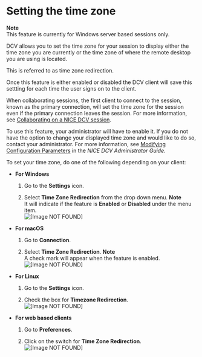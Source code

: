 # Setting the time zone<a name="setting-timezone"></a>

**Note**  
This feature is currently for Windows server based sessions only\.

DCV allows you to set the time zone for your session to display either the time zone you are currently or the time zone of where the remote desktop you are using is located\.

This is referred to as time zone redirection\.

Once this feature is either enabled or disabled the DCV client will save this settting for each time the user signs on to the client\.

When collaborating sessions, the first client to connect to the session, known as the primary connection, will set the time zone for the session even if the primary connection leaves the session\. For more information, see [Collaborating on a NICE DCV session](managing-sessions-session-collaboration.md)\. 

To use this feature, your administrator will have to enable it\. If you do not have the option to change your displayed time zone and would like to do so, contact your administrator\. For more information, see [ Modifying Configuration Parameters](https://docs.aws.amazon.com/dcv/latest/adminguide/config-param-ref-modify.html) in the *NICE DCV Administrator Guide*\.

To set your time zone, do one of the following depending on your client:
+ **For Windows**

  1. Go to the **Settings** icon\.

  1. Select **Time Zone Redirection** from the drop down menu\.
**Note**  
It will indicate if the feature is **Enabled** or **Disabled** under the menu item\.  
![\[Image NOT FOUND\]](http://docs.aws.amazon.com/dcv/latest/userguide/images/TZR_windows_circle.png)
+ **For macOS**

  1. Go to **Connection**\.

  1. Select **Time Zone Redirection**\.
**Note**  
A check mark will appear when the feature is enabled\.  
![\[Image NOT FOUND\]](http://docs.aws.amazon.com/dcv/latest/userguide/images/TZR_macOS_circle.png)
+ **For Linux**

  1. Go to the **Settings** icon\.

  1. Check the box for **Timezone Redirection**\.  
![\[Image NOT FOUND\]](http://docs.aws.amazon.com/dcv/latest/userguide/images/TZR_linux_circle.png)
+ **For web based clients**

  1. Go to **Preferences**\.

  1. Click on the switch for **Time Zone Redirection**\.  
![\[Image NOT FOUND\]](http://docs.aws.amazon.com/dcv/latest/userguide/images/TZR_web_circle.png)